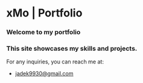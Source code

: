 # xMo | Portfolio

### Welcome to my portfolio
### This site showcases my skills and projects.

For any inquiries, you can reach me at:
- jadek9930@gmail.com

